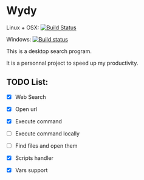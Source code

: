 # Wydy

Linux + OSX: [![Build Status](https://travis-ci.org/notkild/wydy.svg?branch=master)](https://travis-ci.org/notkild/wydy)

Windows: [![Build status](https://ci.appveyor.com/api/projects/status/kf4jwmi3nk6vx0cl/branch/master?svg=true)](https://ci.appveyor.com/project/notkild/wydy/branch/master) 

This is a desktop search program.

It is a personnal project to speed up my productivity.

## TODO List:
- [x] Web Search
- [x] Open url
- [x] Execute command
- [ ] Execute command locally
- [ ] Find files and open them
- [x] Scripts handler
- [x] Vars support

